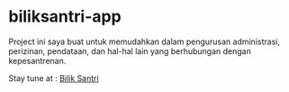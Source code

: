 # biliksantri-app

Project ini saya buat untuk memudahkan dalam pengurusan administrasi, perizinan, pendataan, dan hal-hal lain yang berhubungan dengan kepesantrenan.

Stay tune at : <a href="https://www.biliksantri.id/">Bilik Santri</a>